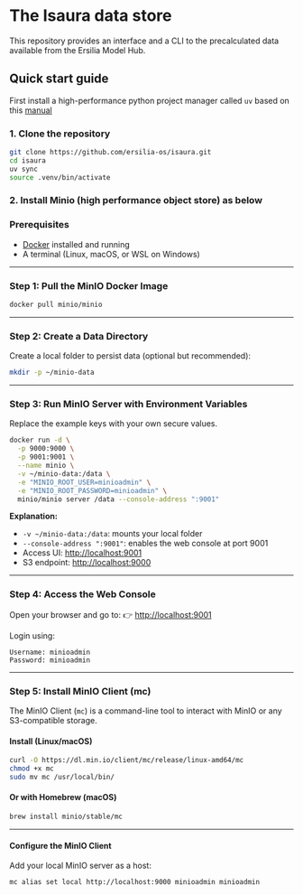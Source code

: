 # The Isaura data store

This repository provides an interface and a CLI to the precalculated data available from the Ersilia Model Hub.

## Quick start guide
First install a high-performance python project manager called `uv` based on this [manual](https://docs.astral.sh/uv/getting-started/installation/)
### 1. Clone the repository

```bash
git clone https://github.com/ersilia-os/isaura.git
cd isaura
uv sync
source .venv/bin/activate
```
### 2. Install Minio (high performance object store) as below
### Prerequisites

- [Docker](https://www.docker.com/get-started) installed and running
- A terminal (Linux, macOS, or WSL on Windows)

---

### Step 1: Pull the MinIO Docker Image

```bash
docker pull minio/minio
````

---

### Step 2: Create a Data Directory

Create a local folder to persist data (optional but recommended):

```bash
mkdir -p ~/minio-data
```

---

### Step 3: Run MinIO Server with Environment Variables

Replace the example keys with your own secure values.

```bash
docker run -d \
  -p 9000:9000 \
  -p 9001:9001 \
  --name minio \
  -v ~/minio-data:/data \
  -e "MINIO_ROOT_USER=minioadmin" \
  -e "MINIO_ROOT_PASSWORD=minioadmin" \
  minio/minio server /data --console-address ":9001"
```

**Explanation:**

* `-v ~/minio-data:/data`: mounts your local folder
* `--console-address ":9001"`: enables the web console at port 9001
* Access UI: [http://localhost:9001](http://localhost:9001)
* S3 endpoint: [http://localhost:9000](http://localhost:9000)

---

### Step 4: Access the Web Console

Open your browser and go to:
👉 [http://localhost:9001](http://localhost:9001)

Login using:

```
Username: minioadmin
Password: minioadmin
```

---

### Step 5: Install MinIO Client (mc)

The MinIO Client (`mc`) is a command-line tool to interact with MinIO or any S3-compatible storage.

#### Install (Linux/macOS)

```bash
curl -O https://dl.min.io/client/mc/release/linux-amd64/mc
chmod +x mc
sudo mv mc /usr/local/bin/
```

#### Or with Homebrew (macOS)

```bash
brew install minio/stable/mc
```

---

#### Configure the MinIO Client

Add your local MinIO server as a host:

```bash
mc alias set local http://localhost:9000 minioadmin minioadmin
```
